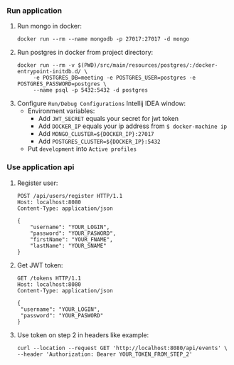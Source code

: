### Run application

1. Run mongo in docker:
   ```
   docker run --rm --name mongodb -p 27017:27017 -d mongo
   ```
2. Run postgres in docker from project directory:
   ```
   docker run --rm -v $(PWD)/src/main/resources/postgres/:/docker-entrypoint-initdb.d/ \
        -e POSTGRES_DB=meeting -e POSTGRES_USER=postgres -e POSTGRES_PASSWORD=postgres \
        --name psql -p 5432:5432 -d postgres
   ```
3. Configure `Run/Debug Configurations` Intellij IDEA window:
    * Environment variables:
        * Add `JWT_SECRET` equals your secret for jwt token
        * Add `DOCKER_IP` equals your ip address from `$ docker-machine ip`
        * Add `MONGO_CLUSTER=${DOCKER_IP}:27017`
        * Add `POSTGRES_CLUSTER=${DOCKER_IP}:5432`
    * Put `development` into `Active profiles`

### Use application api

1. Register user:
   ```
   POST /api/users/register HTTP/1.1
   Host: localhost:8080
   Content-Type: application/json
   
   {
       "username": "YOUR_LOGIN",
       "password": "YOUR_PASWORD",
       "firstName": "YOUR_FNAME",
       "lastName": "YOUR_SNAME"
   }
   ```
2. Get JWT token:
   ```
   GET /tokens HTTP/1.1
   Host: localhost:8080
   Content-Type: application/json
   
   {
   	"username": "YOUR_LOGIN",
   	"password": "YOUR_PASWORD"
   }
   ```
3. Use token on step 2 in headers like example:
   ```
   curl --location --request GET 'http://localhost:8080/api/events' \
   --header 'Authorization: Bearer YOUR_TOKEN_FROM_STEP_2'
   ```
